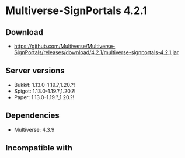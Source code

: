 # Multiverse-SignPortals 4.2.1

## Download
- https://github.com/Multiverse/Multiverse-SignPortals/releases/download/4.2.1/multiverse-signportals-4.2.1.jar

## Server versions
- Bukkit: 1.13.0-1.19.?,1.20.?!
- Spigot: 1.13.0-1.19.?,1.20.?!
- Paper: 1.13.0-1.19.?,1.20.?!

## Dependencies
- Multiverse: 4.3.9

## Incompatible with